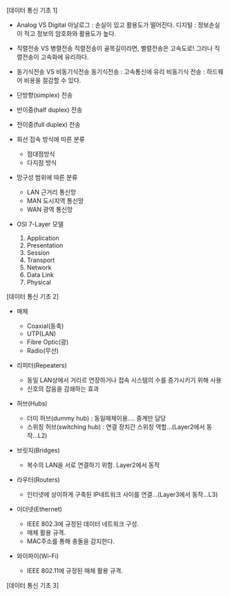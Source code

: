 [데이터 통신 기초 1]

+ Analog VS Digital
아날로그 : 손실이 있고 활용도가 떨어진다.
디지털 : 정보손실이 적고 정보의 암호화와 활용도가 높다.

+ 직렬전송 VS 병렬전송
직렬전송이 골목길이라면, 별렬전송은 고속도로!
그러나 직렬전송이 고속화에 유리하다.

+ 동기식전송 VS 비동기식전송
동기식전송 : 고속통신에 유리
비동기식 전송 : 하드웨어 비용을 절감할 수 있다.


+ 단방향(simplex) 전송
+ 반이중(half duplex) 전송
+ 전이중(full duplex) 전송

+ 회선 접속 방식에 따른 분류
    + 점대점방식
    + 다지점 방식

+ 망구성 범위에 따른 분류
    - LAN 근거리 통신망
    - MAN 도시지역 통신망
    - WAN 광역 통신망


+ OSI 7-Layer 모델
    1. Application
    2. Presentation
    3. Session
    4. Transport
    5. Network
    6. Data Link
    7. Physical




[데이터 통신 기초 2]
+ 매체
    - Coaxial(동축)
    - UTP(LAN)
    - Fibre Optic(광)
    - Radio(무선)

+ 리피터(Repeaters)
    - 동일 LAN상에서 거리르 연장하거나 접속 시스템의 수를 증가시키기 위해 사용
    - 신호의 잡음을 감쇄하는 효과

+ 허브(Hubs)
    - 더미 허브(dummy hub) : 동일매체이용.... 중계만 담당
    - 스위칭 허브(switching hub) : 연결 장치간 스위칭 역할...(Layer2에서 동작...L2)

+ 브릿지(Bridges)
    - 복수의 LAN을 서로 연결하기 위함. Layer2에서 동작

+ 라우터(Routers)
    - 인터넷에 상이하게 구축된 IP네트워크 사이를 연결...(Layer3에서 동작...L3)

+ 이더넷(Ethernet)
    - IEEE 802.3에 규정된 데이터 네트워크 구성.
    - 매체 활용 규격.
    - MAC주소를 통해 충돌을 감지한다.

+ 와이파이(Wi-Fi)
    - IEEE 802.11에 규정된 매체 활용 규격.



[데이터 통신 기초 3]